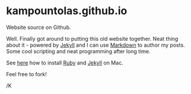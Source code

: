 # kampountolas.github.io

Website source on Github.

Well. Finally got around to putting this old website together. Neat thing about it - powered by [Jekyll](http://jekyllrb.com) and I can use [Markdown](https://daringfireball.net/projects/markdown/) to author my posts. Some cool scripting and neat programming after long time.

See [here](https://learn.cloudcannon.com/jekyll/install-jekyll-on-os-x/) how to install [Ruby](https://www.ruby-lang.org/en/) and [Jekyll](http://jekyllrb.com) on Mac. 

Feel free to fork!

/K
